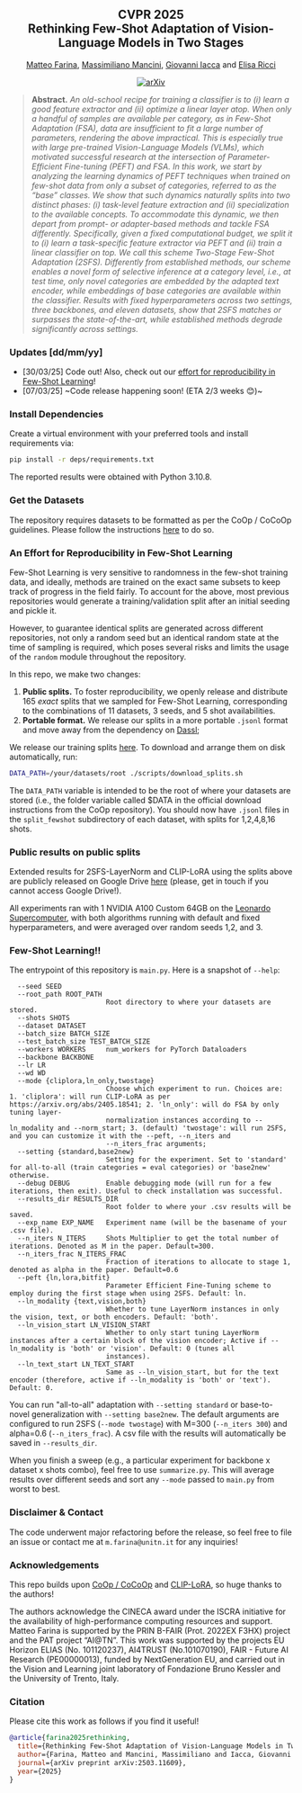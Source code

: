 <div align="center">
<h2>CVPR 2025<br>Rethinking Few-Shot Adaptation of Vision-Language Models in Two Stages</h2>

<p>
  <a href="https://scholar.google.com/citations?user=SxQwDD8AAAAJ&authuser=1">Matteo Farina</a>, 
  <a href="https://scholar.google.com/citations?user=bqTPA8kAAAAJ&authuser=1">Massimiliano Mancini</a>, 
  <a href="https://scholar.google.com/citations?user=qSw6YfcAAAAJ&authuser=1">Giovanni Iacca</a> and 
  <a href="https://scholar.google.com/citations?user=xf1T870AAAAJ&authuser=1">Elisa Ricci</a>
</p>

[![arXiv](https://img.shields.io/badge/arXiv-2503.11609-b31b1b.svg)](https://arxiv.org/abs/2503.11609)

</div>

>**Abstract.** *An old-school recipe for training a classifier is to (i) learn a good feature extractor and (ii) optimize a linear layer atop. When only a handful of samples are available per category, as in Few-Shot Adaptation (FSA), data are insufficient to fit a large number of parameters, rendering the above impractical. This is especially true with large pre-trained Vision-Language Models (VLMs), which motivated successful research at the intersection of Parameter-Efficient Fine-tuning (PEFT) and FSA. In this work, we start by analyzing the learning dynamics of PEFT techniques when trained on few-shot data from only a subset of categories, referred to as the “base” classes. We show that such dynamics naturally splits into two distinct phases: (i) task-level feature extraction and (ii) specialization to the available concepts. To accommodate this dynamic, we then depart from prompt- or adapter-based methods and tackle FSA differently. Specifically, given a fixed computational budget, we split it to (i) learn a task-specific feature extractor via PEFT and (ii) train a linear classifier on top. We call this scheme Two-Stage Few-Shot Adaptation (2SFS). Differently from established methods, our scheme enables a novel form of selective inference at a category level, i.e., at test time, only novel categories are embedded by the adapted text encoder, while embeddings of base categories are available within the classifier. Results with fixed hyperparameters across two settings, three backbones, and eleven datasets, show that 2SFS matches or surpasses the state-of-the-art, while established methods degrade significantly across settings.*

### Updates [dd/mm/yy]
- [30/03/25] Code out! Also, check out our [effort for reproducibility in Few-Shot Learning](#an-effort-for-reproducibility-in-few-shot-learning)!
- [07/03/25] ~Code release happening soon! (ETA 2/3 weeks 😊)~


### Install Dependencies
Create a virtual environment with your preferred tools and install requirements via:
```bash
pip install -r deps/requirements.txt
```
The reported results were obtained with Python 3.10.8.

### Get the Datasets
The repository requires datasets to be formatted as per the CoOp / CoCoOp guidelines. 
Please follow the instructions [here](https://github.com/KaiyangZhou/CoOp/blob/main/DATASETS.md) to do so.


### An Effort for Reproducibility in Few-Shot Learning 
Few-Shot Learning is very sensitive to randomness in the few-shot training data, and ideally, methods
are trained on the exact same subsets to keep track of progress in the field fairly. 
To account for the above, most previous repositories would generate a training/validation split after an initial seeding and pickle it. 

However, to guarantee identical splits are generated across different repositories, not only a random seed but an identical random state at the time of sampling is required, which poses several risks and limits the usage of the `random` module throughout the repository. 

In this repo, we make two changes:
1. **Public splits.** To foster reproducibility, we openly release and distribute 165 *exact* splits that we sampled for Few-Shot Learning, corresponding to
the combinations of 11 datasets, 3 seeds, and 5 shot availabilities.
2. **Portable format.** We release our splits in a more portable `.jsonl` format and move away from the dependency on [Dassl](https://github.com/KaiyangZhou/Dassl.pytorch);

We release our training splits [here](https://drive.google.com/drive/folders/1uZN-Mjqz9U3Kjn36lj8eUhvJskBllT6j?usp=drive_link). To download and arrange them on disk automatically, run:
```bash
DATA_PATH=/your/datasets/root ./scripts/download_splits.sh
``` 

The `DATA_PATH` variable is intended to be the root of where your datasets are stored (i.e., the folder variable called $DATA in the official download instructions from the CoOp repository). You should now have `.jsonl` files in the `split_fewshot` subdirectory of each dataset, with splits for 1,2,4,8,16 shots. 


### Public results on public splits
Extended results for 2SFS-LayerNorm and CLIP-LoRA using the splits above are publicly released on Google Drive [here](https://drive.google.com/drive/folders/1ZgETDxbOqgUn-6IKIXfc0tFjXkFeyVxu?usp=sharing) (please, get in touch if you cannot access Google Drive!).  

All experiments ran with 1 NVIDIA A100 Custom 64GB on the [Leonardo Supercomputer](https://leonardo-supercomputer.cineca.eu/it/about-it/), with both algorithms running with default and fixed hyperparameters, and were averaged over random seeds 1,2, and 3.

### Few-Shot Learning!!
The entrypoint of this repository is `main.py`. Here is a snapshot of `--help`:
```
  --seed SEED
  --root_path ROOT_PATH
                        Root directory to where your datasets are stored.
  --shots SHOTS
  --dataset DATASET
  --batch_size BATCH_SIZE
  --test_batch_size TEST_BATCH_SIZE
  --workers WORKERS     num_workers for PyTorch Dataloaders
  --backbone BACKBONE
  --lr LR
  --wd WD
  --mode {cliplora,ln_only,twostage}
                        Choose which experiment to run. Choices are: 1. 'cliplora': will run CLIP-LoRA as per https://arxiv.org/abs/2405.18541; 2. 'ln_only': will do FSA by only tuning layer-
                        normalization instances according to --ln_modality and --norm_start; 3. (default) 'twostage': will run 2SFS, and you can customize it with the --peft, --n_iters and
                        --n_iters_frac arguments;
  --setting {standard,base2new}
                        Setting for the experiment. Set to 'standard' for all-to-all (train categories = eval categories) or 'base2new' otherwise.
  --debug DEBUG         Enable debugging mode (will run for a few iterations, then exit). Useful to check installation was successful.
  --results_dir RESULTS_DIR
                        Root folder to where your .csv results will be saved.
  --exp_name EXP_NAME   Experiment name (will be the basename of your .csv file).
  --n_iters N_ITERS     Shots Multiplier to get the total number of iterations. Denoted as M in the paper. Default=300.
  --n_iters_frac N_ITERS_FRAC
                        Fraction of iterations to allocate to stage 1, denoted as alpha in the paper. Default=0.6
  --peft {ln,lora,bitfit}
                        Parameter Efficient Fine-Tuning scheme to employ during the first stage when using 2SFS. Default: ln.
  --ln_modality {text,vision,both}
                        Whether to tune LayerNorm instances in only the vision, text, or both encoders. Default: 'both'.
  --ln_vision_start LN_VISION_START
                        Whether to only start tuning LayerNorm instances after a certain block of the vision encoder; Active if --ln_modality is 'both' or 'vision'. Default: 0 (tunes all
                        instances).
  --ln_text_start LN_TEXT_START
                        Same as --ln_vision_start, but for the text encoder (therefore, active if --ln_modality is 'both' or 'text'). Default: 0.
```

You can run "all-to-all" adaptation with `--setting standard` or base-to-novel generalization with `--setting base2new`. The default arguments are configured to run 2SFS (`--mode twostage`) with M=300 (`--n_iters 300`) and alpha=0.6 (`--n_iters_frac`). 
A csv file with the results will automatically be saved in `--results_dir`.

When you finish a sweep (e.g., a particular experiment for backbone x dataset x shots combo), feel free to use `summarize.py`. This will average results over different seeds and sort any `--mode` passed to `main.py` from worst to best. 

### Disclaimer & Contact
The code underwent major refactoring before the release, so feel free to file an issue or contact me at `m.farina@unitn.it` for any inquiries!

### Acknowledgements
This repo builds upon [CoOp / CoCoOp](https://github.com/KaiyangZhou/CoOp/tree/main) and [CLIP-LoRA](https://github.com/MaxZanella/CLIP-LoRA), so huge thanks to the authors!

The authors acknowledge the CINECA award under the ISCRA initiative for the availability of high-performance computing resources and support. Matteo Farina is supported by the PRIN B-FAIR (Prot. 2022EX F3HX) project and the PAT project “AI@TN”. This work was supported by the projects EU Horizon ELIAS (No. 101120237), AI4TRUST (No.101070190), FAIR - Future AI Research (PE00000013), funded by NextGeneration EU, and carried out in the Vision and Learning joint laboratory of Fondazione Bruno Kessler and the University of Trento, Italy.

### Citation  
Please cite this work as follows if you find it useful!
```bibtex
@article{farina2025rethinking,
  title={Rethinking Few-Shot Adaptation of Vision-Language Models in Two Stages},
  author={Farina, Matteo and Mancini, Massimiliano and Iacca, Giovanni and Ricci, Elisa},
  journal={arXiv preprint arXiv:2503.11609},
  year={2025}
}
```
